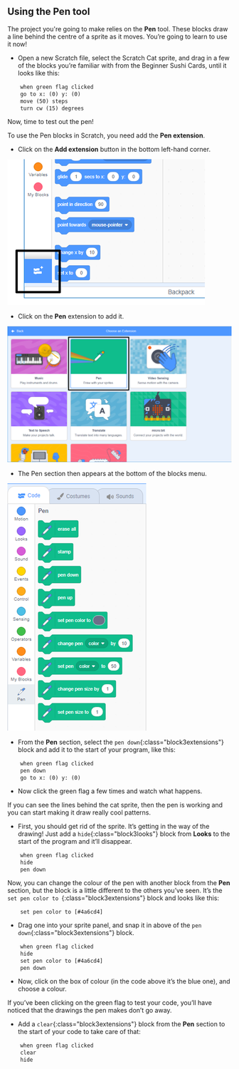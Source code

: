 ## Using the Pen tool

The project you're going to make relies on the **Pen** tool. These blocks draw a line behind the centre of a sprite as it moves. You’re going to learn to use it now!

+ Open a new Scratch file, select the Scratch Cat sprite, and drag in a few of the blocks you’re familiar with from the Beginner Sushi Cards, until it looks like this: 

```blocks3
    when green flag clicked
    go to x: (0) y: (0)
    move (50) steps
    turn cw (15) degrees
```

Now, time to test out the pen!

To use the Pen blocks in Scratch, you need add the **Pen extension**.

+ Click on the **Add extension** button in the bottom left-hand corner.

![add extension button highlighted](images/add-extension-annotated.png)

+ Click on the **Pen** extension to add it.

![pen extension highlighted](images/click-pen-annotated.png)

+ The Pen section then appears at the bottom of the blocks menu.

![pen extension blocks](images/pen-extension-blocks.png)

+ From the **Pen** section, select the `pen down`{:class="block3extensions"} block and add it to the start of your program, like this: 

```blocks3
    when green flag clicked
    pen down
    go to x: (0) y: (0)
```

+ Now click the green flag a few times and watch what happens.

If you can see the lines behind the cat sprite, then the pen is working and you can start making it draw really cool patterns.

+ First, you should get rid of the sprite. It’s getting in the way of the drawing! Just add a `hide`{:class="block3looks"} block from **Looks** to the start of the program and it’ll disappear. 

```blocks3
    when green flag clicked
    hide
    pen down
```

Now, you can change the colour of the pen with another block from the **Pen** section, but the block is a little different to the others you’ve seen. It’s the `set pen color to `{:class="block3extensions"} block and looks like this: 

```blocks3
    set pen color to [#4a6cd4]
```

+ Drag one into your sprite panel, and snap it in above of the `pen down`{:class="block3extensions"} block. 

```blocks3
    when green flag clicked
    hide
    set pen color to [#4a6cd4]
    pen down
```

+ Now, click on the box of colour (in the code above it’s the blue one), and choose a colour.

If you’ve been clicking on the green flag to test your code, you’ll have noticed that the drawings the pen makes don’t go away. 

+ Add a `clear`{:class="block3extensions"} block from the **Pen** section to the start of your code to take care of that:

```blocks3
    when green flag clicked
    clear
    hide
```

